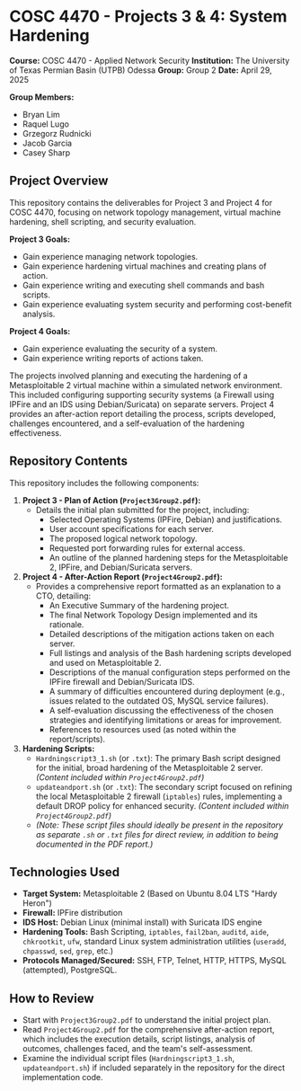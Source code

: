 # COSC 4470 - Projects 3 & 4: System Hardening

**Course:** COSC 4470 - Applied Network Security
**Institution:** The University of Texas Permian Basin (UTPB) Odessa
**Group:** Group 2
**Date:** April 29, 2025

**Group Members:**
* Bryan Lim
* Raquel Lugo
* Grzegorz Rudnicki
* Jacob Garcia
* Casey Sharp

## Project Overview

This repository contains the deliverables for Project 3 and Project 4 for COSC 4470, focusing on network topology management, virtual machine hardening, shell scripting, and security evaluation.

**Project 3 Goals:**
* Gain experience managing network topologies.
* Gain experience hardening virtual machines and creating plans of action.
* Gain experience writing and executing shell commands and bash scripts.
* Gain experience evaluating system security and performing cost-benefit analysis.

**Project 4 Goals:**
* Gain experience evaluating the security of a system.
* Gain experience writing reports of actions taken.

The projects involved planning and executing the hardening of a Metasploitable 2 virtual machine within a simulated network environment. This included configuring supporting security systems (a Firewall using IPFire and an IDS using Debian/Suricata) on separate servers. Project 4 provides an after-action report detailing the process, scripts developed, challenges encountered, and a self-evaluation of the hardening effectiveness.

## Repository Contents

This repository includes the following components:

1.  **Project 3 - Plan of Action (`Project3Group2.pdf`):**
    * Details the initial plan submitted for the project, including:
        * Selected Operating Systems (IPFire, Debian) and justifications.
        * User account specifications for each server.
        * The proposed logical network topology.
        * Requested port forwarding rules for external access.
        * An outline of the planned hardening steps for the Metasploitable 2, IPFire, and Debian/Suricata servers.
2.  **Project 4 - After-Action Report (`Project4Group2.pdf`):**
    * Provides a comprehensive report formatted as an explanation to a CTO, detailing:
        * An Executive Summary of the hardening project.
        * The final Network Topology Design implemented and its rationale.
        * Detailed descriptions of the mitigation actions taken on each server.
        * Full listings and analysis of the Bash hardening scripts developed and used on Metasploitable 2.
        * Descriptions of the manual configuration steps performed on the IPFire firewall and Debian/Suricata IDS.
        * A summary of difficulties encountered during deployment (e.g., issues related to the outdated OS, MySQL service failures).
        * A self-evaluation discussing the effectiveness of the chosen strategies and identifying limitations or areas for improvement.
        * References to resources used (as noted within the report/scripts).
3.  **Hardening Scripts:**
    * `Hardningscript3_1.sh` (or `.txt`): The primary Bash script designed for the initial, broad hardening of the Metasploitable 2 server. *(Content included within `Project4Group2.pdf`)*
    * `updateandport.sh` (or `.txt`): The secondary script focused on refining the local Metasploitable 2 firewall (`iptables`) rules, implementing a default DROP policy for enhanced security. *(Content included within `Project4Group2.pdf`)*
    * *(Note: These script files should ideally be present in the repository as separate `.sh` or `.txt` files for direct review, in addition to being documented in the PDF report.)*

## Technologies Used

* **Target System:** Metasploitable 2 (Based on Ubuntu 8.04 LTS "Hardy Heron")
* **Firewall:** IPFire distribution
* **IDS Host:** Debian Linux (minimal install) with Suricata IDS engine
* **Hardening Tools:** Bash Scripting, `iptables`, `fail2ban`, `auditd`, `aide`, `chkrootkit`, `ufw`, standard Linux system administration utilities (`useradd`, `chpasswd`, `sed`, `grep`, etc.)
* **Protocols Managed/Secured:** SSH, FTP, Telnet, HTTP, HTTPS, MySQL (attempted), PostgreSQL.

## How to Review

* Start with `Project3Group2.pdf` to understand the initial project plan.
* Read `Project4Group2.pdf` for the comprehensive after-action report, which includes the execution details, script listings, analysis of outcomes, challenges faced, and the team's self-assessment.
* Examine the individual script files (`Hardningscript3_1.sh`, `updateandport.sh`) if included separately in the repository for the direct implementation code.
